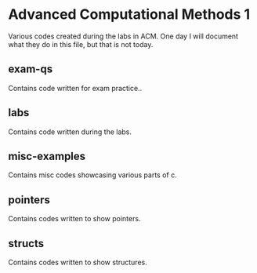# Advanced Computational Methods 1

Various codes created during the labs in ACM. One day I will document what they do in this file, but that is not today.

## exam-qs

Contains code written for exam practice..

## labs

Contains code written during the labs.

## misc-examples

Contains misc codes showcasing various parts of c.

## pointers

Contains codes written to show pointers.

## structs

Contains codes written to show structures.
